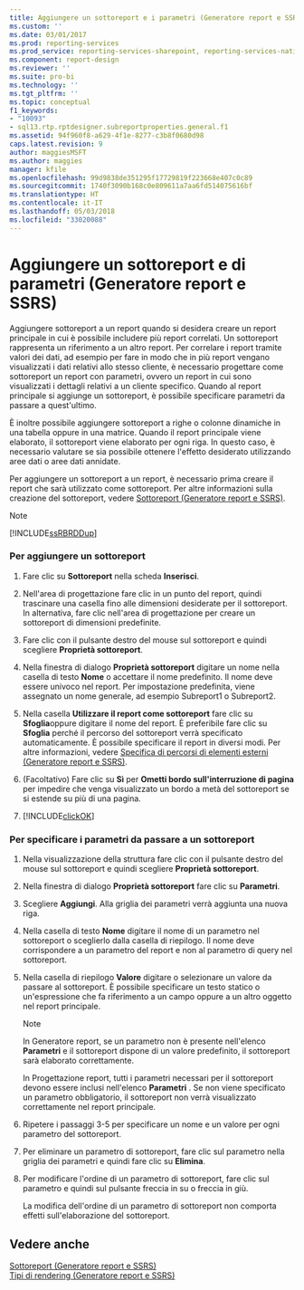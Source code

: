 ```yaml
---
title: Aggiungere un sottoreport e i parametri (Generatore report e SSRS) | Microsoft Docs
ms.custom: ''
ms.date: 03/01/2017
ms.prod: reporting-services
ms.prod_service: reporting-services-sharepoint, reporting-services-native
ms.component: report-design
ms.reviewer: ''
ms.suite: pro-bi
ms.technology: ''
ms.tgt_pltfrm: ''
ms.topic: conceptual
f1_keywords:
- "10093"
- sql13.rtp.rptdesigner.subreportproperties.general.f1
ms.assetid: 94f960f8-a629-4f1e-8277-c3b8f0680d98
caps.latest.revision: 9
author: maggiesMSFT
ms.author: maggies
manager: kfile
ms.openlocfilehash: 99d9838de351295f17729819f223668e407c0c89
ms.sourcegitcommit: 1740f3090b168c0e809611a7aa6fd514075616bf
ms.translationtype: HT
ms.contentlocale: it-IT
ms.lasthandoff: 05/03/2018
ms.locfileid: "33020088"
---
```

# <a name="add-a-subreport-and-parameters-report-builder-and-ssrs"></a>Aggiungere un sottoreport e di parametri (Generatore report e SSRS)
  Aggiungere sottoreport a un report quando si desidera creare un report principale in cui è possibile includere più report correlati. Un sottoreport rappresenta un riferimento a un altro report. Per correlare i report tramite valori dei dati, ad esempio per fare in modo che in più report vengano visualizzati i dati relativi allo stesso cliente, è necessario progettare come sottoreport un report con parametri, ovvero un report in cui sono visualizzati i dettagli relativi a un cliente specifico. Quando al report principale si aggiunge un sottoreport, è possibile specificare parametri da passare a quest'ultimo.  
  
 È inoltre possibile aggiungere sottoreport a righe o colonne dinamiche in una tabella oppure in una matrice. Quando il report principale viene elaborato, il sottoreport viene elaborato per ogni riga. In questo caso, è necessario valutare se sia possibile ottenere l'effetto desiderato utilizzando aree dati o aree dati annidate.  
  
 Per aggiungere un sottoreport a un report, è necessario prima creare il report che sarà utilizzato come sottoreport. Per altre informazioni sulla creazione del sottoreport, vedere [Sottoreport &#40;Generatore report e SSRS&#41;](../../reporting-services/report-design/subreports-report-builder-and-ssrs.md).  
  
> [!NOTE]  
>  [!INCLUDE[ssRBRDDup](../../includes/ssrbrddup-md.md)]  
  
### <a name="to-add-a-subreport"></a>Per aggiungere un sottoreport  
  
1.  Fare clic su **Sottoreport** nella scheda **Inserisci**.  
  
2.  Nell'area di progettazione fare clic in un punto del report, quindi trascinare una casella fino alle dimensioni desiderate per il sottoreport. In alternativa, fare clic nell'area di progettazione per creare un sottoreport di dimensioni predefinite.  
  
3.  Fare clic con il pulsante destro del mouse sul sottoreport e quindi scegliere **Proprietà sottoreport**.  
  
4.  Nella finestra di dialogo **Proprietà sottoreport** digitare un nome nella casella di testo **Nome** o accettare il nome predefinito. Il nome deve essere univoco nel report. Per impostazione predefinita, viene assegnato un nome generale, ad esempio Subreport1 o Subreport2.  
  
5.  Nella casella **Utilizzare il report come sottoreport** fare clic su **Sfoglia**oppure digitare il nome del report. È preferibile fare clic su **Sfoglia** perché il percorso del sottoreport verrà specificato automaticamente. È possibile specificare il report in diversi modi. Per altre informazioni, vedere [Specifica di percorsi di elementi esterni &#40;Generatore report e SSRS&#41;](../../reporting-services/report-design/specifying-paths-to-external-items-report-builder-and-ssrs.md).  
  
6.  (Facoltativo) Fare clic su **Sì** per **Ometti bordo sull'interruzione di pagina** per impedire che venga visualizzato un bordo a metà del sottoreport se si estende su più di una pagina.  
  
7.  [!INCLUDE[clickOK](../../includes/clickok-md.md)]  
  
### <a name="to-specify-parameters-to-pass-to-a-subreport"></a>Per specificare i parametri da passare a un sottoreport  
  
1.  Nella visualizzazione della struttura fare clic con il pulsante destro del mouse sul sottoreport e quindi scegliere **Proprietà sottoreport**.  
  
2.  Nella finestra di dialogo **Proprietà sottoreport** fare clic su **Parametri**.  
  
3.  Scegliere **Aggiungi**. Alla griglia dei parametri verrà aggiunta una nuova riga.  
  
4.  Nella casella di testo **Nome** digitare il nome di un parametro nel sottoreport o sceglierlo dalla casella di riepilogo. Il nome deve corrispondere a un parametro del report e non al parametro di query nel sottoreport.  
  
5.  Nella casella di riepilogo **Valore** digitare o selezionare un valore da passare al sottoreport. È possibile specificare un testo statico o un'espressione che fa riferimento a un campo oppure a un altro oggetto nel report principale.  
  
    > [!NOTE]  
    >  In Generatore report, se un parametro non è presente nell'elenco **Parametri** e il sottoreport dispone di un valore predefinito, il sottoreport sarà elaborato correttamente.  
    >   
    >  In Progettazione report, tutti i parametri necessari per il sottoreport devono essere inclusi nell'elenco **Parametri** . Se non viene specificato un parametro obbligatorio, il sottoreport non verrà visualizzato correttamente nel report principale.  
  
6.  Ripetere i passaggi 3-5 per specificare un nome e un valore per ogni parametro del sottoreport.  
  
7.  Per eliminare un parametro di sottoreport, fare clic sul parametro nella griglia dei parametri e quindi fare clic su **Elimina**.  
  
8.  Per modificare l'ordine di un parametro di sottoreport, fare clic sul parametro e quindi sul pulsante freccia in su o freccia in giù.  
  
     La modifica dell'ordine di un parametro di sottoreport non comporta effetti sull'elaborazione del sottoreport.  
  
## <a name="see-also"></a>Vedere anche  
 [Sottoreport &#40;Generatore report e SSRS&#41;](../../reporting-services/report-design/subreports-report-builder-and-ssrs.md)   
 [Tipi di rendering &#40;Generatore report e SSRS&#41;](../../reporting-services/report-design/rendering-behaviors-report-builder-and-ssrs.md)  
  
  
